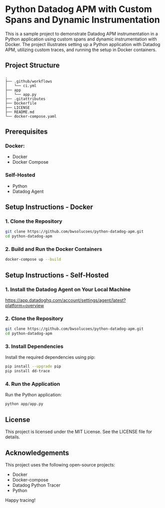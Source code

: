 # Python Datadog APM with Custom Spans and Dynamic Instrumentation

This is a sample project to demonstrate Datadog APM instrumentation in a Python application using custom spans and dynamic instrumentation with Docker. The project illustrates setting up a Python application with Datadog APM, utilizing custom traces, and running the setup in Docker containers.

## Project Structure

```
.
├── .github/workflows
│   └── ci.yml
├── app
│   └── app.py
├── .gitattributes
├── Dockerfile
├── LICENSE
├── README.md
└── docker-compose.yaml
```

## Prerequisites

### Docker:
- Docker
- Docker Compose

### Self-Hosted
- Python
- Datadog Agent

## Setup Instructions - Docker

### 1. Clone the Repository

```sh
git clone https://github.com/bwsolucoes/python-datadog-apm.git
cd python-datadog-apm
```

### 2. Build and Run the Docker Containers

```sh
docker-compose up --build
```

## Setup Instructions - Self-Hosted

### 1. Install the Datadog Agent on Your Local Machine 

https://app.datadoghq.com/account/settings/agent/latest?platform=overview

### 2. Clone the Repository

```sh
git clone https://github.com/bwsolucoes/python-datadog-apm.git
cd python-datadog-apm
```

### 3. Install Dependencies

Install the required dependencies using pip:

```sh
pip install --upgrade pip
pip install dd-trace
```

### 4. Run the Application

Run the Python application:

```sh
python app/app.py
```

## License
This project is licensed under the MIT License. See the LICENSE file for details.

## Acknowledgements
This project uses the following open-source projects:
- Docker
- Docker-compose
- Datadog Python Tracer
- Python

Happy tracing!
